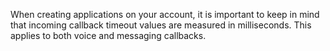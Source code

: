 When creating applications on your account, it is important to keep in mind that incoming callback timeout values are measured in milliseconds. This applies to both voice and messaging callbacks.
